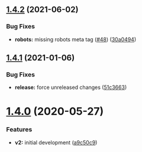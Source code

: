 ## [1.4.2](https://github.com/americanexpress/react-seo/compare/v1.4.1...v1.4.2) (2021-06-02)


### Bug Fixes

* **robots:** missing robots meta tag ([#48](https://github.com/americanexpress/react-seo/issues/48)) ([30a0494](https://github.com/americanexpress/react-seo/commit/30a0494e0f3ea85454165a4b16f30eb810a5741d))

## [1.4.1](https://github.com/americanexpress/react-seo/compare/v1.4.0...v1.4.1) (2021-01-06)


### Bug Fixes

* **release:** force unreleased changes ([51c3663](https://github.com/americanexpress/react-seo/commit/51c36632b3b84c95983a16c3ea36f0c7ae19923d))

# [1.4.0](https://github.com/americanexpress/react-seo/compare/v1.3.0...v1.4.0) (2020-05-27)


### Features

* **v2:** initial development ([a9c50c9](https://github.com/americanexpress/react-seo/commit/a9c50c954da8cc7d1712e39386d2269d00bcaa6a))
